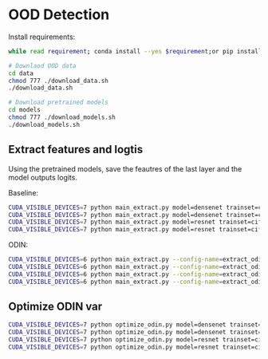 # OOD Detection

Install requirements: 
```bash
while read requirement; conda install --yes $requirement;or pip install $requirement; end < requirements.txt
```

```bash
# Downlaod OOD data
cd data
chmod 777 ./download_data.sh
./download_data.sh

# Download pretrained models
cd models
chmod 777 ./download_models.sh
./download_models.sh
```



## Extract features and logtis

Using the pretrained models, save the feautres of the last layer and the model outputs logits.

Baseline:

```bash
CUDA_VISIBLE_DEVICES=7 python main_extract.py model=densenet trainset=cifar10 ;\
CUDA_VISIBLE_DEVICES=7 python main_extract.py model=densenet trainset=cifar100 ;\
CUDA_VISIBLE_DEVICES=7 python main_extract.py model=resnet trainset=cifar10 ;\
CUDA_VISIBLE_DEVICES=7 python main_extract.py model=resnet trainset=cifar100 ;
```

ODIN:

```bash
CUDA_VISIBLE_DEVICES=6 python main_extract.py --config-name=extract_odin model=densenet trainset=cifar10 ;\
CUDA_VISIBLE_DEVICES=6 python main_extract.py --config-name=extract_odin model=densenet trainset=cifar100 ;\
CUDA_VISIBLE_DEVICES=6 python main_extract.py --config-name=extract_odin model=resnet trainset=cifar10 ;\
CUDA_VISIBLE_DEVICES=6 python main_extract.py --config-name=extract_odin model=resnet trainset=cifar100 ;
```




## Optimize ODIN var

```bash
CUDA_VISIBLE_DEVICES=7 python optimize_odin.py model=densenet trainset=cifar10 ;\
CUDA_VISIBLE_DEVICES=7 python optimize_odin.py model=densenet trainset=cifar100 ;\
CUDA_VISIBLE_DEVICES=7 python optimize_odin.py model=resnet trainset=cifar10 ;\
CUDA_VISIBLE_DEVICES=7 python optimize_odin.py model=resnet trainset=cifar100 ;
```


